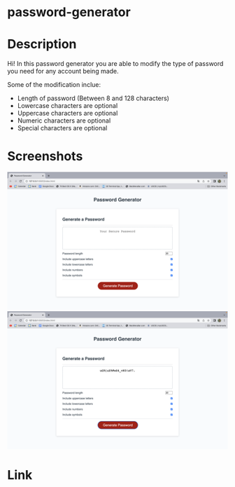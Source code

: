 # password-generator

# Description

Hi! In this password generator you are able to modify the type of password you need for any account being made.

Some of the modification inclue:
- Length of password (Between 8 and 128 characters)
- Lowercase characters are optional
- Uppercase characters are optional
- Numeric characters are optional
- Special characters are optional

# Screenshots

![Alt text](/images/Screen%20Shot%202022-07-12%20at%2010.11.12%20PM.png)
![Alt text](/images/Screen%20Shot%202022-07-12%20at%2010.11.32%20PM.png)

# Link